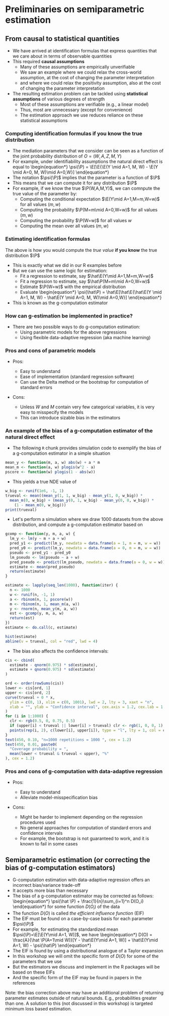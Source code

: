 # Preliminaries on semiparametric estimation

## From causal to statistical quantities

- We have arrived at identification formulas that express quantities that we
  care about in terms of observable quantities
- This required **causal assumptions**
  - Many of these assumptions are empirically unverifiable
  - We saw an example where we could relax the cross-world assumption, at the
    cost of changing the parameter interpretation
  - and where we could relax the positivity assumption, also at the cost of
    changing the parameter interpretation
- The resulting estimation problem can be tackled using **statistical
  assumptions** of various degrees of strength
  - Most of these assumptions are verifiable (e.g., a linear model)
  - Thus, most are unnecessary (except for convenience)
  - The estimation approach we use reduces reliance on these statistical
    assumptions

### Computing identification formulas if you know the true distribution

- The mediation parameters that we consider can be
  seen as a function of the joint probability distribution of $O=(W,A,Z,M,Y)$
- For example, under identifiability assumptions the natural direct effect is
  equal to
  \begin{equation*}
    \psi(\P) =  \E[\E\{\E(Y \mid A=1, M, W) - \E(Y \mid A=0, M, W)\mid A=0,W\}]
  \end{equation*}
- The notation $\psi(\P)$ implies that the parameter is a function of $\P$
- This means that we can compute it for any distribution $\P$
- For example, if we know the true $\P(W,A,M,Y)$, we can comnpute the true value
  of the parameter by:
  - Computing the conditional expectation $\E(Y\mid A=1,M=m,W=w)$ for all
    values $(m,w)$
  - Computing the probability $\P(M=m\mid A=0,W=w)$ for all values $(m,w)$
  - Computing the probability $\P(W=w)$ for all values $w$
  - Computing the mean over all values $(m,w)$

### Estimating identification formulas

The above is how you would compute the _true value_ **if you know** the true
  distribution $\P$

- This is exactly what we did in our R examples before
- But we can use the same logic for estimation:
  - Fit a regression to estimate, say $\hat\E(Y\mid A=1,M=m,W=w)$
  - Fit a regression to estimate, say $\hat\P(M=m\mid A=0,W=w)$
  - Estimate $\P(W=w)$ with the empirical distribution
  - Evaluate
    \begin{equation*}
      \psi(\hat\P) =  \hat\E[\hat\E\{\hat\E(Y \mid A=1, M, W) -
      \hat\E(Y \mid A=0, M, W)\mid A=0,W\}]
  \end{equation*}
- This is known as the g-computation estimator

### How can g-estimation be implemented in practice?

- There are two possible ways to do g-computation estimation:
  - Using parametric models for the above regressions
  - Using flexible data-adaptive regression (aka machine learning)

### Pros and cons of parametric models

- Pros:
  - Easy to understand
  - Ease of implementation (standard regression software)
  - Can use the Delta method or the bootstrap for computation of standard errors

- Cons:
  - Unless $W$ and $M$ contain very few categorical variables, it is very easy
    to misspecify the models
  - This can introduce sizable bias in the estimators

### An example of the bias of a g-computation estimator of the natural direct effect

- The following `R` chunk provides simulation code to exemplify the bias of a
  g-computation estimator in a simple situation

```r
mean_y <- function(m, a, w) abs(w) + a * m
mean_m <- function(a, w) plogis(w^2 - a)
pscore <- function(w) plogis(1 - abs(w))
```

- This yields a true NDE value of

```r
w_big <- runif(1e6, -1, 1)
trueval <- mean((mean_y(1, 1, w_big) - mean_y(1, 0, w_big)) *
  mean_m(0, w_big) + (mean_y(0, 1, w_big) - mean_y(0, 0, w_big)) *
    (1 - mean_m(0, w_big)))
print(trueval)
```

- Let's perform a simulation where we draw 1000 datasets from the above
  distribution, and compute a g-computation estimator based on

```r
gcomp <- function(y, m, a, w) {
  lm_y <- lm(y ~ m + a + w)
  pred_y1 <- predict(lm_y, newdata = data.frame(a = 1, m = m, w = w))
  pred_y0 <- predict(lm_y, newdata = data.frame(a = 0, m = m, w = w))
  pseudo <- pred_y1 - pred_y0
  lm_pseudo <- lm(pseudo ~ a + w)
  pred_pseudo <- predict(lm_pseudo, newdata = data.frame(a = 0, w = w))
  estimate <- mean(pred_pseudo)
  return(estimate)
}
```


```r
estimate <- lapply(seq_len(1000), function(iter) {
  n <- 1000
  w <- runif(n, -1, 1)
  a <- rbinom(n, 1, pscore(w))
  m <- rbinom(n, 1, mean_m(a, w))
  y <- rnorm(n, mean_y(m, a, w))
  est <- gcomp(y, m, a, w)
  return(est)
})
estimate <- do.call(c, estimate)

hist(estimate)
abline(v = trueval, col = "red", lwd = 4)
```

- The bias also affects the confidence intervals:

```r
cis <- cbind(
  estimate - qnorm(0.975) * sd(estimate),
  estimate + qnorm(0.975) * sd(estimate)
)

ord <- order(rowSums(cis))
lower <- cis[ord, 1]
upper <- cis[ord, 2]
curve(trueval + 0 * x,
  ylim = c(0, 1), xlim = c(0, 1001), lwd = 2, lty = 3, xaxt = "n",
  xlab = "", ylab = "Confidence interval", cex.axis = 1.2, cex.lab = 1.2
)
for (i in 1:1000) {
  clr <- rgb(0.5, 0, 0.75, 0.5)
  if (upper[i] < trueval || lower[i] > trueval) clr <- rgb(1, 0, 0, 1)
  points(rep(i, 2), c(lower[i], upper[i]), type = "l", lty = 1, col = clr)
}
text(450, 0.10, "n=1000 repetitions = 1000 ", cex = 1.2)
text(450, 0.01, paste0(
  "Coverage probability = ",
  mean(lower < trueval & trueval < upper), "%"
), cex = 1.2)
```

### Pros and cons of g-computation with data-adaptive regression

- Pros:
  - Easy to understand
  - Alleviate model-misspecification bias

- Cons:
  - Might be harder to implement depending on the regression procedures used
  - No general approaches for computation of standard errors and confidence
    intervals
  - For example, the bootstrap is not guaranteed to work, and it is known to
    fail in some cases


## Semiparametric estimation (or correcting the bias of g-computation estimators)

<!--
KER this may be just me, but I'm not sure the "incorrect bias/variance
tradeoff" argument will be super concrete for folks. I think maybe a more
concrete/motivating argument would be to say that we want to use data adaptive
methods because we don't know how to correctly specify all our models. we also
want valid standard errors and confidence intervals. to do this, we need to use
semiparametric estimation
-->

- G-computation estimation with data-adaptive regression offers an incorrect
    bias/variance trade-off
- It accepts more bias than necessary
- The bias of a g-computation estimator may be corrected as follows:
  \begin{equation*}
    \psi(\hat \P) + \frac{1}{n}\sum_{i=1}^n D(O_i)
  \end{equation*}
  for some function $D(O_i)$ of the data
- The function $D(O)$ is called _the efficient influence function_ (EIF)
- The EIF must be found on a case-by-case basis for each parameter $\psi(\P)$
- For example, for estimating the standardized mean $\psi(\P)=\E[\E(Y\mid A=1,
  W)]$, we have
  \begin{equation*}
    D(O) = \frac{A}{\hat \P(A=1\mid W)}[Y - \hat\E(Y\mid A=1, W)] +
    \hat\E(Y\mid A=1, W) - \psi(\hat\P)
  \end{equation*}
- The EIF is found by using a distributional analogue of a Taylor expansion
- In this workshop we will omit the specific form of $D(O)$ for
  some of the parameters that we use
- But the estimators we discuss and implement in the R packages will be based on
  these EIFs
- And the specific form of the EIF may be found in papers in the references

Note: the bias correction above may have an additional problem of returning
parameter estimates outside of natural bounds. E.g., probabilities greater than
one. A solution to this (not discussed in this workshop) is targeted minimum
loss based estimation.
